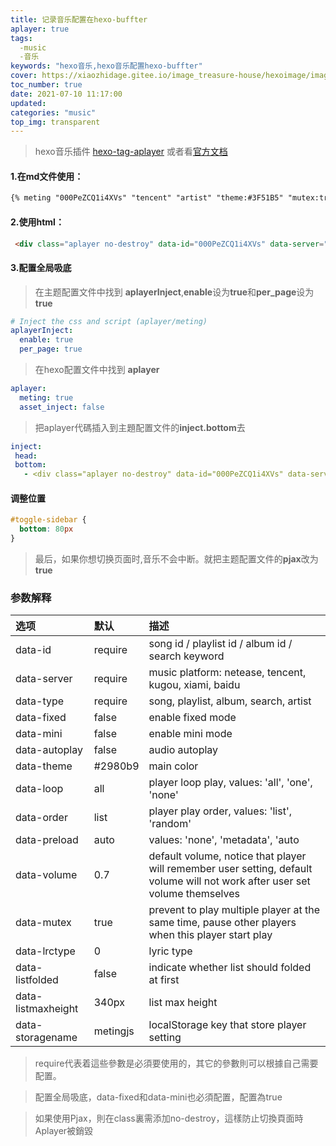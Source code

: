 ```yaml
---
title: 记录音乐配置在hexo-buffter
aplayer: true
tags:
  -music
  -音乐
keywords: "hexo音乐,hexo音乐配置hexo-buffter"  
cover: https://xiaozhidage.gitee.io/image_treasure-house/hexoimage/image/wallhaven-y85z5g_1920x1080.jpg
toc_number: true
date: 2021-07-10 11:17:00
updated:
categories: "music"
top_img: transparent
---
```


>hexo音乐插件 [hexo-tag-aplayer](https://github.com/MoePlayer/hexo-tag-aplayer)
>或者看[官方文档](https://links.jianshu.com/go?to=https%3A%2F%2Fgithub.com%2FMoePlayer%2Fhexo-tag-aplayer%2Fblob%2Fmaster%2Fdocs%2FREADME-zh_cn.md)

#### 1.在md文件使用：
```markdown
{% meting "000PeZCQ1i4XVs" "tencent" "artist" "theme:#3F51B5" "mutex:true" "preload:auto" %}
```

#### 2.使用html：
```html
 <div class="aplayer no-destroy" data-id="000PeZCQ1i4XVs" data-server="tencent" data-type="artist" data-fixed="true" data-mini="true" data-listFolded="false" data-order="random" data-preload="none" data-autoplay="false" muted></div>
```
#### 3.配置全局吸底
>在主题配置文件中找到 **aplayerInject**,**enable**设为**true**和**per_page**设为**true**
```yaml
# Inject the css and script (aplayer/meting)
aplayerInject:
  enable: true
  per_page: true
```
>在hexo配置文件中找到 **aplayer**
```yaml
aplayer:
  meting: true
  asset_inject: false
```
>把aplayer代碼插入到主題配置文件的**inject.bottom**去
 ```yaml
inject:
  head:
  bottom:
    - <div class="aplayer no-destroy" data-id="000PeZCQ1i4XVs" data-server="tencent" data-type="artist" data-fixed="true" data-mini="true" data-listFolded="false" data-order="random" data-preload="none" data-autoplay="true" muted></div>
```

#### 调整位置

```css
#toggle-sidebar {
  bottom: 80px
}
```

>最后，如果你想切换页面时,音乐不会中断。就把主题配置文件的**pjax**改为**true**

### 参数解释

| 选项 | 默认 | 描述 |
|:----|:----|:----|
|data-id| require |song id / playlist id / album id / search keyword|
|data-server|require|music platform: netease, tencent, kugou, xiami, baidu|
| data-type | require  | song, playlist, album, search, artist  |
| data-fixed | false	  |  enable fixed mode |
| data-mini | false  |  enable mini mode |
| data-autoplay  | false  | audio autoplay  |
|data-theme  | #2980b9	  | 	main color  |
| data-loop |  all |  player loop play, values: 'all', 'one', 'none' |
| data-order | list  |  player play order, values: 'list', 'random' |
| data-preload | auto  |  values: 'none', 'metadata', 'auto |
|data-volume  | 0.7  | default volume, notice that player will remember user setting, default volume will not work after user set volume themselves  |
| data-mutex | true  | prevent to play multiple player at the same time, pause other players when this player start play  |
| data-lrctype |  0 | lyric type  |
| data-listfolded |  false |  indicate whether list should folded at first |
| data-listmaxheight |  340px |  list max height |
| data-storagename |  metingjs |  localStorage key that store player setting |
>require代表着這些參數是必須要使用的，其它的參數則可以根據自己需要配置。
 
> 配置全局吸底，data-fixed和data-mini也必須配置，配置為true
 
>如果使用Pjax，則在class裏需添加no-destroy，這樣防止切換頁面時Aplayer被銷毀
